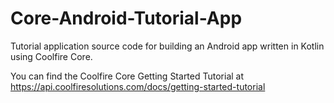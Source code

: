 # Core-Android-Tutorial-App
Tutorial application source code for building an Android app written in Kotlin using Coolfire Core.

You can find the Coolfire Core Getting Started Tutorial at https://api.coolfiresolutions.com/docs/getting-started-tutorial
